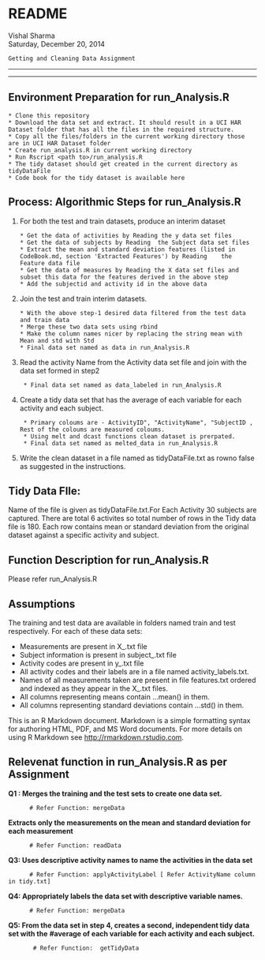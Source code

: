 # README
Vishal Sharma  
Saturday, December 20, 2014  

    Getting and Cleaning Data Assignment 
----------------------------------------------------------------------------------------------------
---------------------------------------------------






Environment Preparation for run_Analysis.R
----------------------------------------------

    * Clone this repository
    * Download the data set and extract. It should result in a UCI HAR Dataset folder that has all the files in the required structure.
    * Copy all the files/folders in the current working directory those are in UCI HAR Dataset folder
    * Create run_analysis.R in current working directory
    * Run Rscript <path to>/run_analysis.R
    * The tidy dataset should get created in the current directory as tidyDataFile
    * Code book for the tidy dataset is available here

Process: Algorithmic Steps for run_Analysis.R
--------

1.  For both the test and train datasets, produce an interim dataset

        * Get the data of activities by Reading the y data set files
        * Get the data of subjects by Reading  the Subject data set files
        * Extract the mean and standard deviation features (listed in CodeBook.md, section 'Extracted Features') by Reading    the Feature data file
        * Get the data of measures by Reading the X data set files and subset this data for the features derived in the above step
        * Add the subjectid and activity id in the above data
        
2.  Join the test and train interim datasets.

        * With the above step-1 desired data filtered from the test data and train data 
        * Merge these two data sets using rbind
        * Make the column names nicer by replacing the string mean with Mean and std with Std
        * Final data set named as data in run_Analysis.R
        
      
3. Read the activity Name from the Activity data set file and join with the data set formed in step2

        * Final data set named as data_labeled in run_Analysis.R


4. Create a tidy data set that has the average of each variable for each activity and each subject.
        
        * Primary coloums are - ActivityID", "ActivityName", "SubjectID , Rest of the coloums are measured coloums.
        * Using melt and dcast functions clean dataset is prerpated.
        * Final data set named as melted_data in run_Analysis.R
        
5. Write the clean dataset in a file named as tidyDataFile.txt as rowno false as suggested in the instructions.

Tidy Data FIle: 
---------------
Name of the file is given as tidyDataFile.txt.For Each Activity 30 subjects are captured. There are total 6 activites 
so total number of rows in the Tidy data file is 180. Each row contains mean or standard deviation from the original dataset against a specific activity and subject.

Function Description for run_Analysis.R
----------------------------------------------------

Please refer run_Analysis.R

Assumptions
------------
The training and test data are available in folders named train and test respectively.
For each of these data sets:

  * Measurements are present in X_<dataset>.txt file
  * Subject information is present in subject_<dataset>.txt file
  * Activity codes are present in y_<dataset>.txt file
  * All activity codes and their labels are in a file named activity_labels.txt.
  * Names of all measurements taken are present in file features.txt ordered and indexed as they appear in the X_<dataset         >.txt files.
  * All columns representing means contain ...mean() in them.
  * All columns representing standard deviations contain ...std() in them.

This is an R Markdown document. Markdown is a simple formatting syntax for authoring HTML, PDF, and MS Word documents. For more details on using R Markdown see <http://rmarkdown.rstudio.com>.



Relevenat function in run_Analysis.R as per Assignment
---------------

**Q1 : Merges the training and the test sets to create one data set.**

          # Refer Function: mergeData
          
**Extracts only the measurements on the mean and standard deviation for each measurement**
          
          # Refer Function: readData
                    
**Q3: Uses descriptive activity names to name the activities in the data set**

          # Refer Function: applyActivityLabel [ Refer ActivityName column in tidy.txt]
          
**Q4: Appropriately labels the data set with descriptive variable names.**

          # Refer Function: mergeData
          
**Q5: From the data set in step 4, creates a second, independent tidy data set with the**
                          **#average of each variable for each activity and each subject.**
           
           # Refer Function:  getTidyData
